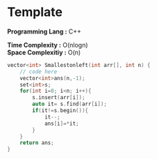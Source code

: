 # Template

**Programming Lang :** C++

**Time Complexity :** O(nlogn)  
**Space Complexitiy :** O(n)

 
```cpp
vector<int> Smallestonleft(int arr[], int n) {
    // code here
    vector<int>ans(n,-1);
    set<int>s;
    for(int i=0; i<n; i++){
        s.insert(arr[i]);
        auto it= s.find(arr[i]);
        if(it!=s.begin()){
            it--;
            ans[i]=*it;
        }
    }
    return ans;
}
```
